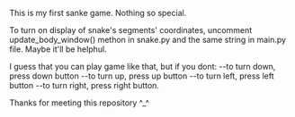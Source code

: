 This is my first sanke game. Nothing so special. 

To turn on display of snake's segments' coordinates, uncomment update_body_window() methon in snake.py and the same string in main.py file. Maybe it'll be helphul.

I guess that you can play game like that, but if you dont:
--to turn down, press down button
--to turn up, press up button 
--to turn left, press left button
--to turn right, press right button.

Thanks for meeting this repository ^_^
